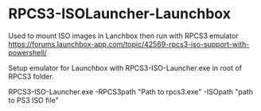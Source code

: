# RPCS3-ISOLauncher-Launchbox
Used to mount ISO images in Lanchbox then run with RPCS3 emulator
https://forums.launchbox-app.com/topic/42569-rpcs3-iso-support-with-powershell/

Setup emulator for Launchbox with RPCS3-ISO-Launcher.exe in root of RPCS3 folder.

RPCS3-ISO-Launcher.exe -RPCS3path "Path to rpcs3.exe" -ISOpath "path to PS3 ISO file"
